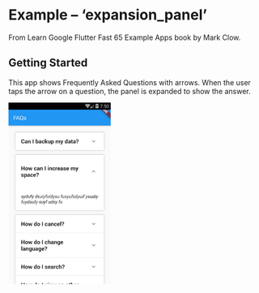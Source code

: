 # Example – ‘expansion_panel’

From Learn Google Flutter Fast 65 Example Apps book by Mark Clow.

## Getting Started

This app shows Frequently Asked Questions with arrows. When the user taps the arrow on a question, the panel is expanded to show the answer.

<img src="images/appImage.png" width="40%">